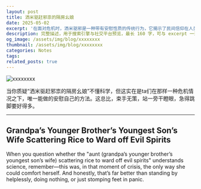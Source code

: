 ```yaml
---
layout: post
title: 洒米驱赶邪祟的隔房幺娘
date: 2025-05-02
excerpt: '在面对危机时，洒米驱邪是一种带有安慰性质的传统行为，它揭示了民间信仰在人类情感应对机制中的价值。Scattering rice during crisis is a comforting traditional act, revealing the value of folk beliefs in human emotional coping.'
description: 完整描述，用于搜索引擎与社交平台预览，最长 160 字，可与 excerpt 一致
og_image: /assets/img/blog/xxxxxxxx
thumbnail: /assets/img/blog/xxxxxxxx
categories: Notes
tags: 
related_posts: true
---
```


<img src="/assets/img/blog/xxxxxxxx" alt="xxxxxxxx">

当你质疑“洒米驱赶邪祟的隔房幺娘”不懂科学，但这实在是ta们在那样一种危机情况之下，唯一能做的安慰自己的方法。这总比，束手无策，站一旁干瞪眼，急得跳脚要好得多。

---

## Grandpa’s Younger Brother’s Youngest Son’s Wife Scattering Rice to Ward off Evil Spirits

When you question whether the "aunt (grandpa’s younger brother’s youngest son’s wife) scattering rice to ward off evil spirits" understands science, remember—this was, in that moment of crisis, the only way she could comfort herself. And honestly, that’s far better than standing by helplessly, doing nothing, or just stomping feet in panic.